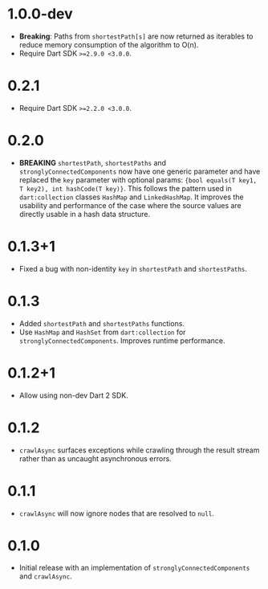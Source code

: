 # 1.0.0-dev

- **Breaking**: Paths from `shortestPath[s]` are now returned as iterables to
  reduce memory consumption of the algorithm to O(n).
- Require Dart SDK `>=2.9.0 <3.0.0`.

# 0.2.1

- Require Dart SDK `>=2.2.0 <3.0.0`.

# 0.2.0

- **BREAKING** `shortestPath`, `shortestPaths` and `stronglyConnectedComponents`
  now have one generic parameter and have replaced the `key` parameter with
  optional params: `{bool equals(T key1, T key2), int hashCode(T key)}`.
  This follows the pattern used in `dart:collection` classes `HashMap` and 
  `LinkedHashMap`. It improves the usability and performance of the case where
  the source values are directly usable in a hash data structure.

# 0.1.3+1

- Fixed a bug with non-identity `key` in `shortestPath` and `shortestPaths`.

# 0.1.3

- Added `shortestPath` and `shortestPaths` functions.
- Use `HashMap` and `HashSet` from `dart:collection` for
  `stronglyConnectedComponents`. Improves runtime performance.

# 0.1.2+1

- Allow using non-dev Dart 2 SDK.

# 0.1.2

- `crawlAsync` surfaces exceptions while crawling through the result stream
  rather than as uncaught asynchronous errors.

# 0.1.1

- `crawlAsync` will now ignore nodes that are resolved to `null`.

# 0.1.0

- Initial release with an implementation of `stronglyConnectedComponents` and
  `crawlAsync`.

